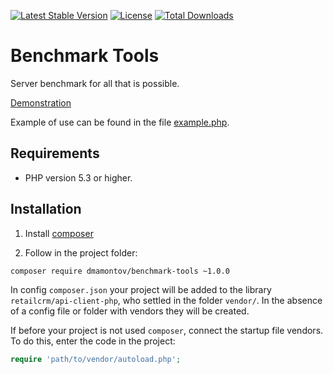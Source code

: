[![Latest Stable Version](https://poser.pugx.org/dmamontov/benchmark-tools/v/stable.svg)](https://packagist.org/packages/dmamontov/benchmark-tools)
[![License](https://poser.pugx.org/dmamontov/benchmark-tools/license.svg)](https://packagist.org/packages/dmamontov/benchmark-tools)
[![Total Downloads](https://poser.pugx.org/dmamontov/benchmark-tools/downloads.svg)](https://packagist.org/packages/dmamontov/benchmark-tools)
# Benchmark Tools

Server benchmark for all that is possible.

[Demonstration](http://slobel.ru/benchmark)

Example of use can be found in the file [example.php](https://github.com/dmamontov/benchmark-tools/blob/master/example.php).

## Requirements

* PHP version 5.3 or higher.

## Installation

1) Install [composer](https://getcomposer.org/download/)

2) Follow in the project folder:
```bash
composer require dmamontov/benchmark-tools ~1.0.0
```

In config `composer.json` your project will be added to the library `retailcrm/api-client-php`, who settled in the folder `vendor/`. In the absence of a config file or folder with vendors they will be created.

If before your project is not used `composer`, connect the startup file vendors. To do this, enter the code in the project:
```php
require 'path/to/vendor/autoload.php';
```
